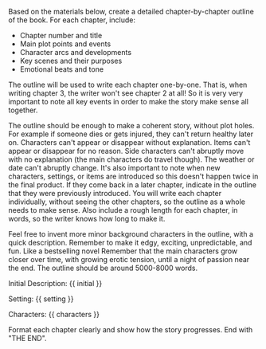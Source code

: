 Based on the materials below, create a detailed chapter-by-chapter outline of the book. For each chapter, include:
- Chapter number and title
- Main plot points and events
- Character arcs and developments
- Key scenes and their purposes
- Emotional beats and tone

The outline will be used to write each chapter one-by-one. That is, when writing chapter 3, the writer won't
see chapter 2 at all! So it is very very important to note all key events in order to make the story make sense all together.

The outline should be enough to make a coherent story, without plot holes. For example if someone dies or 
gets injured, they can't return healthy later on. Characters can't appear or disappear without explanation. 
Items can't appear or disappear for no reason. Side characters can't abruptly move with no explanation (the main characters do travel though). The weather or date can't abruptly change.
It's also important to note when new characters, settings, or items are introduced so this doesn't happen twice in the final
product. If they come back in a later chapter, indicate in the outline that they were previously introduced. 
You will write each chapter individually, without seeing the other chapters, so the outline as a whole needs to make sense. 
Also include a rough length for each chapter, in words, so the writer knows how long to make it.

Feel free to invent more minor background characters in the outline, with a quick description. 
Remember to make it edgy, exciting, unpredictable, and fun. Like a bestselling novel 
Remember that the main characters grow closer over time, with growing erotic tension, until a night of passion near the end. 
The outline should be around 5000-8000 words.

Initial Description:
{{ initial }}

Setting:
{{ setting }}

Characters:
{{ characters }}

Format each chapter clearly and show how the story progresses. End with "THE END".